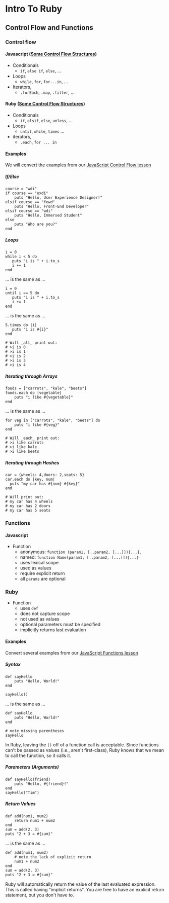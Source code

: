 # Intro To Ruby
## Control Flow and Functions

### Control flow

#### Javascript ([Some Control Flow Structures](https://developer.mozilla.org/en-US/docs/Web/JavaScript/Guide/Statements))

* Conditionals
    * `if`, `else if`, `else`, ...
* Loops
    * `while`,  `for`, `for...in`, ...
* Iterators,
    * `.forEach`, `.map`, `.filter`, ...

#### Ruby ([Some Control Flow Structures](http://en.wikibooks.org/wiki/Ruby_Programming/Syntax/Control_Structures))

* Conditionals
    * `if`, `elsif`, `else`, `unless`, ...
* Loops
    * `until`, `while`, `times` ...
* iterators,
    * `.each`, `for ... in`

#### Examples

We will convert the examples from our
[JavaScript Control Flow lesson](https://github.com/wdi-sf-fall/notes/blob/master/week_01_fundamentals/day_3_intro_to_javascript/dusk_control_flow_and_functions/control_flow.md)

##### If/Else #####

    course = "wdi"
    if course == "uxdi"
        puts "Hello, User Experience Designer!"
    elsif course == "fewd"
        puts "Hello, Front-End Developer"
    elsif course == "wdi"
        puts "Hello, Immersed Student"
    else
        puts "Who are you?"
    end

##### Loops #####

    i = 0
    while i < 5 do
       puts "i is " + i.to_s
       i += 1
    end

... is the same as ...

    i = 0
    until i == 5 do
       puts "i is " + i.to_s
       i += 1
    end

... is the same as ...

    5.times do |i|
       puts "i is #{i}"
    end

    # Will _all_ print out:
    # >i is 0
    # >i is 1
    # >i is 2
    # >i is 3
    # >i is 4

##### Iterating through Arrays #####

    foods = ["carrots", "kale", "beets"]
    foods.each do |vegetable|
        puts "i like #{vegetable}"
    end

... is the same as ...

    for veg in ["carrots", "kale", "beets"] do
        puts "i like #{veg}"
    end

    # Will _each_ print out:
    # >i like carrots
    # >i like kale
    # >i like beets

##### Iterating through Hashes #####

    car = {wheels: 4,doors: 2,seats: 5}
    car.each do |key, num|
      puts "my car has #{num} #{key}"
    end

    # Will print out:
    # my car has 4 wheels
    # my car has 2 doors
    # my car has 5 seats

### Functions

#### Javascript

* Function
    * anonymous: `function (param1, [..param2, [...]]){...}`,
    * named: `function Name(param1, [..param2, [...]]){...}`
    * uses lexical scope
    * used as values
    * require explicit return
    * all `params` are optional

### Ruby

* Function
    * uses `def`
    * does not capture scope
    * not used as values
    * optional parameters must be specified
    * implicitly returns last evaluation

#### Examples

Convert several examples from our
[JavaScript Functions lesson](https://github.com/wdi-sf-fall/notes/blob/master/week_01_fundamentals/day_3_intro_to_javascript/dusk_control_flow_and_functions/functions.md#javascript-functions)

##### Syntax #####

    def sayHello
        puts "Hello, World!"
    end

    sayHello()

... is the same as ...

    def sayHello
        puts "Hello, World!"
    end

    # note missing parentheses
    sayHello

In Ruby, leaving the `()` off of a function call is acceptable. Since
functions can't be passed as values (i.e., aren't first-class), Ruby
knows that we mean to call the function, so it calls it.

##### Parameters (Arguments) #####

    def sayHello(friend)
        puts "Hello, #{friend}!"
    end
    sayHello("Tim")

##### Return Values #####

    def add(num1, num2)
        return num1 + num2
    end
    sum = add(2, 3)
    puts "2 + 3 = #{sum}"

... is the same as ...

    def add(num1, num2)
        # note the lack of explicit return
        num1 + num2
    end
    sum = add(2, 3)
    puts "2 + 3 = #{sum}"

Ruby will automatically return the value of the last evaluated
expression.  This is called having "implicit returns". You are free to
have an explicit return statement, but you don't have to.
